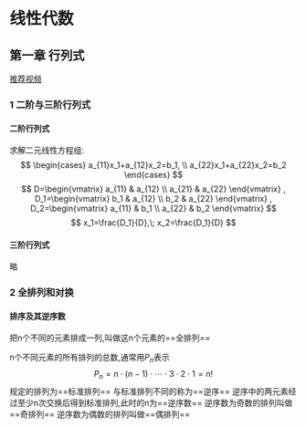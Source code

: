 # 线性代数
## 第一章 行列式
[推荐视频](https://www.bilibili.com/video/BV1Q8411b7x3/?spm_id_from=333.1007.top_right_bar_window_custom_collection.content.click)
### 1 二阶与三阶行列式
#### 二阶行列式
求解二元线性方程组:
$$
\begin{cases}
a_{11}x_1+a_{12}x_2=b_1, \\
a_{22}x_1+a_{22}x_2=b_2
\end{cases}
$$
$$
D=\begin{vmatrix}
a_{11} & a_{12} \\
a_{21} & a_{22}
\end{vmatrix}
,
D_1=\begin{vmatrix}
b_1 & a_{12} \\
b_2 & a_{22}
\end{vmatrix}
,
D_2=\begin{vmatrix}
a_{11} & b_1 \\
a_{22} & b_2
\end{vmatrix}
$$
$$
x_1=\frac{D_1}{D},\;
x_2=\frac{D_1}{D}
$$
#### 三阶行列式
略
### 2 全排列和对换
#### 排序及其逆序数
把n个不同的元素排成一列,叫做这n个元素的==全排列==

n个不同元素的所有排列的总数,通常用$P_n$表示
$$
P_n = n\cdot (n-1)\cdot \cdots \cdot 3\cdot 2\cdot 1 = n!
$$
规定的排列为==标准排列==
与标准排列不同的称为==逆序==
逆序中的两元素经过至少n次交换后得到标准排列,此时的n为==逆序数==
逆序数为奇数的排列叫做==奇排列==
逆序数为偶数的排列叫做==偶排列==




